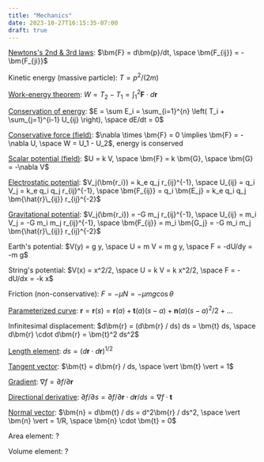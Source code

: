 ```yaml
---
title: "Mechanics"
date: 2023-10-27T16:15:35-07:00
draft: true
---
```


[Newtons's 2nd & 3rd laws](https://en.wikipedia.org/wiki/Newton%27s_laws_of_motion):
$\bm{F} = d\bm{p}/dt, \space \bm{F_{ij}} = -\bm{F_{ji}}$

Kinetic energy (massive particle):
$T = p^2/(2 m)$

[Work-energy theorem](https://www.feynmanlectures.caltech.edu/I_13.html):
$W = T_2 - T_1 = \int_1^2 \bm{F} \cdot d\bm{r}$

[Conservation of energy](https://www.feynmanlectures.caltech.edu/I_13.html):
$E = \sum E_i = \sum_{i=1}^{n} \left( T_i + \sum_{j=1}^{i-1} U_{ij} \right), \space dE/dt = 0$

[Conservative force (field)](https://en.wikipedia.org/wiki/Conservative_force):
$\nabla \times \bm{F} = 0 \implies \bm{F} = -\nabla U, \space W = U_1 - U_2$, energy is conserved

[Scalar potential (field)](https://www.feynmanlectures.caltech.edu/I_14.html):
$U = k V, \space \bm{F} = k \bm{G}, \space \bm{G} = -\nabla V$

[Electrostatic potential](https://en.wikipedia.org/wiki/Electric_potential):
$V_j(\bm{r_i}) = k_e q_j r_{ij}^{-1}, \space U_{ij} = q_i V_j = k_e q_i q_j r_{ij}^{-1}, \space \bm{F_{ij}} = q_i \bm{E_j} = k_e q_i q_j \bm{\hat{r}\_{ij}} r_{ij}^{-2}$

[Gravitational potential](https://en.wikipedia.org/wiki/Gravitational_potential):
$V_j(\bm{r_i}) = -G m_j r_{ij}^{-1}, \space U_{ij} = m_i V_j = -G m_i m_j r_{ij}^{-1}, \space \bm{F_{ij}} = m_i \bm{G_j} = -G m_i m_j \bm{\hat{r}\_{ij}} r_{ij}^{-2}$

Earth's potential:
$V(y) = g y, \space U = m V = m g y, \space F = -dU/dy = -m g$

String's potential:
$V(x) = x^2/2, \space U = k V = k x^2/2, \space F = -dU/dx = -k x$

Friction (non-conservative):
$F = -\mu N = -\mu m g \cos{\theta}$

[Parameterized curve](https://en.wikipedia.org/wiki/Taylor's_theorem):
$\bm{r} = \bm{r}(s) = \bm{r}(a) + \bm{t}(a) (s - a) + \bm{n}(a) (s - a)^2/2 + ...$

Infinitesimal displacement:
$d\bm{r} = (d\bm{r} / ds) ds = \bm{t} ds, \space d\bm{r} \cdot d\bm{r} = \bm{t}^2 ds^2$

[Length element](https://en.wikipedia.org/wiki/Line_element):
$ds = (d\bm{r} \cdot d\bm{r})^{1/2}$

[Tangent vector](https://en.wikipedia.org/wiki/Tangent_vector):
$\bm{t} = d\bm{r} / ds, \space \vert \bm{t} \vert = 1$

[Gradient](https://en.wikipedia.org/wiki/Gradient):
$\nabla f = \partial f / \partial \bm{r}$

[Directional derivative](https://en.wikipedia.org/wiki/Directional_derivative):
$\partial f/\partial s = \partial f / \partial \bm{r} \cdot d\bm{r} / ds = \nabla f \cdot \bm{t}$

[Normal vector](https://en.wikipedia.org/wiki/Normal_(geometry)):
$\bm{n} = d\bm{t} / ds = d^2\bm{r} / ds^2, \space \vert \bm{n} \vert = 1/R, \space \bm{n} \cdot \bm{t} = 0$

Area element:
$?$

Volume element:
$?$